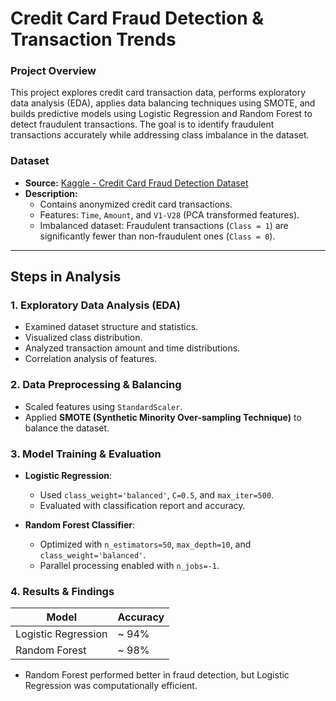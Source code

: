 # Credit Card Fraud Detection & Transaction Trends

### Project Overview

This project explores credit card transaction data, performs exploratory data analysis (EDA), applies data balancing techniques using SMOTE, and builds predictive models using Logistic Regression and Random Forest to detect fraudulent transactions. The goal is to identify fraudulent transactions accurately while addressing class imbalance in the dataset.

### Dataset

- **Source:** [Kaggle - Credit Card Fraud Detection Dataset](https://www.kaggle.com/datasets/mlg-ulb/creditcardfraud)
- **Description:**
  - Contains anonymized credit card transactions.
  - Features: `Time`, `Amount`, and `V1-V28` (PCA transformed features).
  - Imbalanced dataset: Fraudulent transactions (`Class = 1`) are significantly fewer than non-fraudulent ones (`Class = 0`).

---

## Steps in Analysis

### 1. Exploratory Data Analysis (EDA)

- Examined dataset structure and statistics.
- Visualized class distribution.
- Analyzed transaction amount and time distributions.
- Correlation analysis of features.

### 2. Data Preprocessing & Balancing

- Scaled features using `StandardScaler`.
- Applied **SMOTE (Synthetic Minority Over-sampling Technique)** to balance the dataset.

### 3. Model Training & Evaluation

- **Logistic Regression**:

  - Used `class_weight='balanced'`, `C=0.5`, and `max_iter=500`.
  - Evaluated with classification report and accuracy.

- **Random Forest Classifier**:

  - Optimized with `n_estimators=50`, `max_depth=10`, and `class_weight='balanced'`.
  - Parallel processing enabled with `n_jobs=-1`.

### 4. Results & Findings

| Model               | Accuracy |
| ------------------- | -------- |
| Logistic Regression | \~ 94%   |
| Random Forest       | \~ 98%   |

- Random Forest performed better in fraud detection, but Logistic Regression was computationally efficient.









